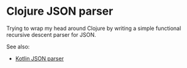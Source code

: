 # Clojure JSON parser

Trying to wrap my head around Clojure by writing a simple
functional recursive descent parser for JSON.

See also:

 * [Kotlin JSON parser](https://github.com//konnik/kotlin-json-parser)